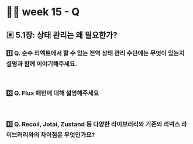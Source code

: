 # 👨‍🏫 week 15 - Q

## ▣ 5.1장: 상태 관리는 왜 필요한가?

### 1️⃣ Q. 순수 리액트에서 할 수 있는 전역 상태 관리 수단에는 무엇이 있는지 설명과 함께 이야기해주세요.

<br/>

### 2️⃣ Q. Flux 패턴에 대해 설명해주세요

<br/>

### 3️⃣ Q. Recoil, Jotai, Zustand 등 다양한 라이브러리와 기존의 리덕스 라이브러리와의 차이점은 무엇인가요?

